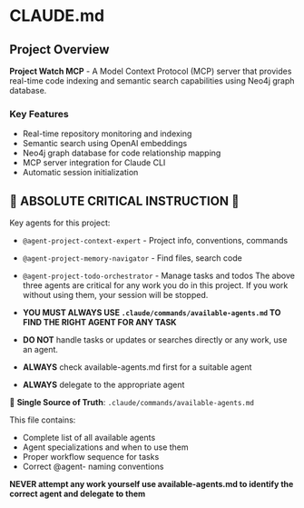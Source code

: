 # CLAUDE.md

## Project Overview

**Project Watch MCP** - A Model Context Protocol (MCP) server that provides real-time code indexing and semantic search capabilities using Neo4j graph database.

### Key Features
- Real-time repository monitoring and indexing
- Semantic search using OpenAI embeddings
- Neo4j graph database for code relationship mapping
- MCP server integration for Claude CLI
- Automatic session initialization


## 🚨 ABSOLUTE CRITICAL INSTRUCTION 🚨

Key agents for this project:
- `@agent-project-context-expert` - Project info, conventions, commands
- `@agent-project-memory-navigator` - Find files, search code
- `@agent-project-todo-orchestrator` - Manage tasks and todos
  The above three agents are critical for any work you do in this project. If you work without using them, your session will be stopped.
  
- **YOU MUST ALWAYS USE `.claude/commands/available-agents.md` TO FIND THE RIGHT AGENT FOR ANY TASK**
- **DO NOT** handle tasks or updates or searches directly or any work, use an agent.  
- **ALWAYS** check available-agents.md first for a suitable agent
- **ALWAYS** delegate to the appropriate agent

📍 **Single Source of Truth**: `.claude/commands/available-agents.md`

This file contains:
- Complete list of all available agents
- Agent specializations and when to use them
- Proper workflow sequence for tasks
- Correct @agent- naming conventions

**NEVER attempt any work yourself use available-agents.md to identify the correct agent and delegate to them**
